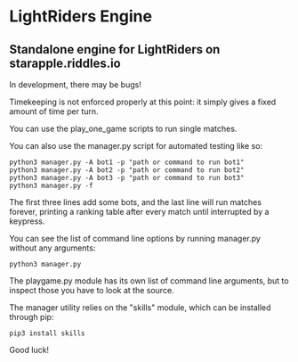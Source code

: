 LightRiders Engine
=========================

Standalone engine for LightRiders on starapple.riddles.io
---------------------------------------------------------

In development, there may be bugs!

Timekeeping is not enforced properly at this point: it simply gives a fixed amount of time per turn.

You can use the play_one_game scripts to run single matches.

You can also use the manager.py script for automated testing like so:

    python3 manager.py -A bot1 -p "path or command to run bot1"
    python3 manager.py -A bot2 -p "path or command to run bot2"
    python3 manager.py -A bot3 -p "path or command to run bot3"
    python3 manager.py -f

The first three lines add some bots, and the last line will run matches forever, printing a ranking table after every match until interrupted by a keypress.

You can see the list of command line options by running manager.py without any arguments:

    python3 manager.py

The playgame.py module has its own list of command line arguments, but to inspect those you have to look at the source.

The manager utility relies on the "skills" module, which can be installed through pip:

    pip3 install skills

Good luck!
